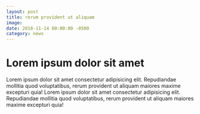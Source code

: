 ```yaml
---
layout: post
title: rerum provident ut aliquam
image:
date: 2018-11-14 00:00:00 -0500
category: news
---
```


# Lorem ipsum dolor sit amet

Lorem ipsum dolor sit amet consectetur adipisicing elit. Repudiandae
mollitia quod voluptatibus, rerum provident ut aliquam maiores maxime
excepturi quia! Lorem ipsum dolor sit amet consectetur adipisicing elit. Repudiandae
mollitia quod voluptatibus, rerum provident ut aliquam maiores maxime
excepturi quia!
